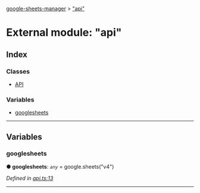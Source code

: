 [google-sheets-manager](../README.md) > ["api"](../modules/_api_.md)



# External module: "api"

## Index

### Classes

* [API](../classes/_api_.api.md)


### Variables

* [googlesheets](_api_.md#googlesheets)



---
## Variables
<a id="googlesheets"></a>

###  googlesheets

**●  googlesheets**:  *`any`*  =  google.sheets("v4")

*Defined in [api.ts:13](https://github.com/AbdelrahmanRamadan/google-sheets-manager/blob/7221d95/src/api.ts#L13)*





___


